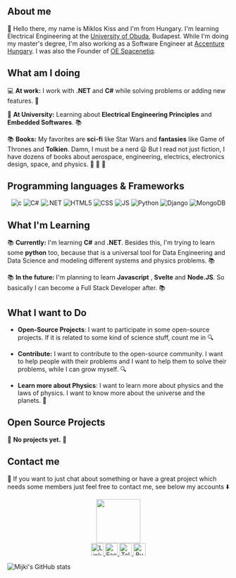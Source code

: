 ## About me

 :wave:
Hello there, my name is Miklos Kiss and I'm from Hungary.
I'm learning Electrical Engineering at the [University of Obuda](https://uni-obuda.hu/main-page/), Budapest. While I'm doing my master's degree, I'm also working as a Software Engineer at [Accenture Hungary](https://www.accenture.com/hu-en/about/company/hungary?gclid=CjwKCAjwpqCZBhAbEiwAa7pXebp8RlcSCwvyJqjOAiN5i0n0JTtnvJ7ceO4tX9FjED3ks3q57X0qtBoCqb8QAvD_BwE). I was also the Founder of [OE Spacenetiq](https://www.spacenetiq.eu/).

## What am I doing

  :computer: **At work:** I work with **.NET** and **C#** while solving problems or adding new features. :wrench:

  :school_satchel: **At University:** Learning about **Electrical Engineering Principles** and **Embedded Softwares**. :books:

  :books: **Books:** My favorites are **sci-fi** like Star Wars and **fantasies** like Game of Thrones and **Tolkien**. Damn, I must be a nerd :frowning: But I read not just fiction, I have dozens of books about aerospace, engineering, electrics, electronics design, space, and physics. :rocket: :milky_way: :telescope:

## Programming languages & Frameworks

<div align = "center">
  <img src ="https://icongr.am/devicon/c-original.svg?size=64&color=currentColor" alt="c"/>
  <img src="https://icongr.am/devicon/csharp-original.svg?size=64&color=currentColor" alt="C#"/>
  <img src="https://icongr.am/devicon/dot-net-plain-wordmark.svg?size=64&color=c7c7c7" alt=".NET">
  <img src="https://icongr.am/devicon/html5-original.svg?size=64&color=currentColor" alt="HTML5">
  <img src="https://icongr.am/devicon/css3-original.svg?size=64&color=currentColor" alt="CSS">
  <img src="https://icongr.am/devicon/javascript-original.svg?size=64&color=currentColor" alt="JS">
  <img src="https://icongr.am/devicon/python-original.svg?size=64&color=currentColor" alt="Python">
  <img src="https://icongr.am/devicon/django-original.svg?size=64&color=currentColor" alt="Django">
  <img src="https://icongr.am/devicon/mongodb-original.svg?size=64&color=currentColor" alt="MongoDB">

</div>

## What I'm Learning

:books: **Currently:** I'm learning **C#** and **.NET**. Besides this, I'm trying to learn some **python** too, because that is a universal tool for Data Engineering and Data Science and modeling different systems and physics problems. :books:

:books: **In the future:** I'm planning to learn **Javascript** , **Svelte** and **Node.JS**. So basically I can become a Full Stack Developer after. :books:

## What I want to Do

- **Open-Source Projects**: I want to participate in some open-source projects. If it is related to some kind of science stuff, count me in :mag:

- **Contribute:** I want to contribute to the open-source community. I want to help people with their problems and I want to help them to solve their problems, while I can grow myself. :mag:

- **Learn more about Physics**: I want to learn more about physics and the laws of physics. I want to know more about the universe and the planets. :milky_way:

## Open Source Projects

:red_circle: **No projects yet.** :red_circle:

## Contact me

:email: If you want to just chat about something or have a great project which needs some members just feel free to contact me, see below my accounts :arrow_down:
<div id="gif" align="center">
  <img src="https://media.giphy.com/media/M9gbBd9nbDrOTu1Mqx/giphy.gif" width="100"/>
</div>
<div id="badges" align="center">
  <a href="https://www.linkedin.com/in/miklos-kiss/">
    <img src="https://img.shields.io/badge/LinkedIn-blue?style=for-the-badge&logo=appveyor&logo=linkedin&logoColor=white" alt="LinkedIn Badge" height=28/>
  </a>
  <a href="https://www.facebook.com/mijki">
    <img src="https://img.shields.io/badge/Facebook-blue?style=for-the-badge&logo=facebook&logoColor=white" alt="Facebook badge" height=28/>
  </a>
  <a href="your-twitter-URL">
    <img src="https://img.shields.io/badge/Telegram-blue?style=for-the-badge&logo=telegram&logoColor=white" alt="Telegram Badge" height=28/>
  </a>
  
  <a href="https://www.buymeacoffee.com/mijki95">
<img src="https://cdn.buymeacoffee.com/buttons/default-orange.png" alt = "BuyMeACoffee" height=28>
</div></a>
<img src="https://komarev.com/ghpvc/?mijki&style=flat-square&color=blue" alt=""/>

![Mijki's GitHub stats](https://github-readme-stats.vercel.app/api?username=mijki&show_icons=true&theme=radical)

<!--
**mijki/mijki** is a ✨ _special_ ✨ repository because its `README.md` (this file) appears on your GitHub profile.

Here are some ideas to get you started:

- 🔭 I’m currently working on ...
- 🌱 I’m currently learning ...
- 👯 I’m looking to collaborate on ...
- 🤔 I’m looking for help with ...
- 💬 Ask me about ...
- 📫 How to reach me: ...
- 😄 Pronouns: ...
- ⚡ Fun fact: ...
-->
